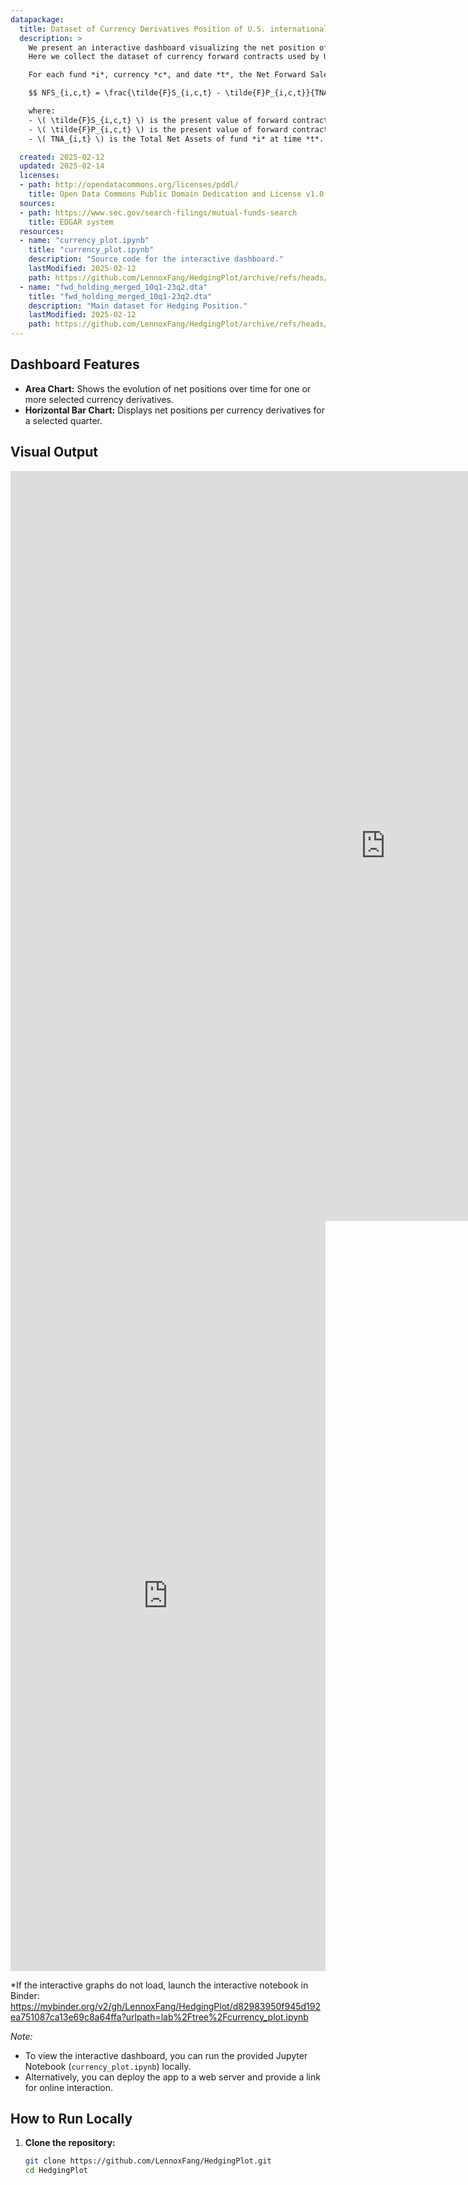```yaml
---
datapackage:
  title: Dataset of Currency Derivatives Position of U.S. international fixed income funds.
  description: >
    We present an interactive dashboard visualizing the net position of each currency derivative of mutual funds which is used to manage their currency exposures. 
    Here we collect the dataset of currency forward contracts used by U.S. international fixed-income funds.

    For each fund *i*, currency *c*, and date *t*, the Net Forward Sales (NFS) is calculated as follows:

    $$ NFS_{i,c,t} = \frac{\tilde{F}S_{i,c,t} - \tilde{F}P_{i,c,t}}{TNA_{i,t}} $$

    where:
    - \( \tilde{F}S_{i,c,t} \) is the present value of forward contracts sold.
    - \( \tilde{F}P_{i,c,t} \) is the present value of forward contracts purchased.
    - \( TNA_{i,t} \) is the Total Net Assets of fund *i* at time *t*.

  created: 2025-02-12
  updated: 2025-02-14
  licenses:
  - path: http://opendatacommons.org/licenses/pddl/
    title: Open Data Commons Public Domain Dedication and License v1.0
  sources:
  - path: https://www.sec.gov/search-filings/mutual-funds-search
    title: EDGAR system
  resources:
  - name: "currency_plot.ipynb"
    title: "currency_plot.ipynb"
    description: "Source code for the interactive dashboard."
    lastModified: 2025-02-12
    path: https://github.com/LennoxFang/HedgingPlot/archive/refs/heads/main.zip
  - name: "fwd_holding_merged_10q1-23q2.dta"
    title: "fwd_holding_merged_10q1-23q2.dta"
    description: "Main dataset for Hedging Position."
    lastModified: 2025-02-12
    path: https://github.com/LennoxFang/HedgingPlot/archive/refs/heads/main.zip
---
```


## Dashboard Features

- **Area Chart:** Shows the evolution of net positions over time for one or more selected currency derivatives.
- **Horizontal Bar Chart:** Displays net positions per currency derivatives for a selected quarter.


## Visual Output
<iframe 
  src="https://LennoxFang.github.io/HedgingPlot/area_chart.html" 
  width="1200" 
  height="1200" 
  frameborder="0">
</iframe>
<iframe src="https://LennoxFang.github.io/HedgingPlot/bar_chart.html" width="100%" height="1200" frameborder="0"></iframe>

*If the interactive graphs do not load, launch the interactive notebook in Binder:
https://mybinder.org/v2/gh/LennoxFang/HedgingPlot/d82983950f945d192ea751087ca13e69c8a64ffa?urlpath=lab%2Ftree%2Fcurrency_plot.ipynb

*Note:*  
- To view the interactive dashboard, you can run the provided Jupyter Notebook (`currency_plot.ipynb`) locally.
- Alternatively, you can deploy the app to a web server and provide a link for online interaction.

## How to Run Locally

1. **Clone the repository:**
   ```bash
   git clone https://github.com/LennoxFang/HedgingPlot.git
   cd HedgingPlot
